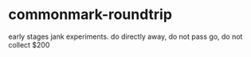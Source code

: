 # commonmark-roundtrip
early stages jank experiments. do directly away, do not pass go, do not collect $200
